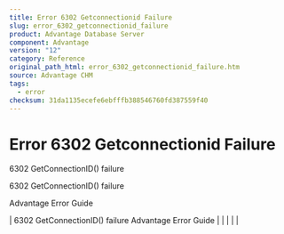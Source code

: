 ```yaml
---
title: Error 6302 Getconnectionid Failure
slug: error_6302_getconnectionid_failure
product: Advantage Database Server
component: Advantage
version: "12"
category: Reference
original_path_html: error_6302_getconnectionid_failure.htm
source: Advantage CHM
tags:
  - error
checksum: 31da1135ecefe6ebfffb388546760fd387559f40
---
```


# Error 6302 Getconnectionid Failure

6302 GetConnectionID() failure

6302 GetConnectionID() failure

Advantage Error Guide

| 6302 GetConnectionID() failure  Advantage Error Guide |  |  |  |  |
